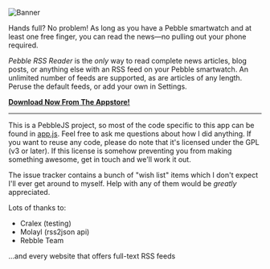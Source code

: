 ![Banner](https://github.com/Wowfunhappy/Pebble-RSS-Reader/raw/master/Banner.png)

Hands full? No problem! As long as you have a Pebble smartwatch and at least one free finger, you can read the news—no pulling out your phone required.

_Pebble RSS Reader_ is the _only_ way to read complete news articles, blog posts, or anything else with an RSS feed on your Pebble smartwatch. An unlimited number of feeds are supported, as are articles of any length. Peruse the default feeds, or add your own in Settings.

**[Download Now From The Appstore!](https://apps.rebble.io/en_US/application/5d8d503bc393f5215a13e5e6)**

---

This is a PebbleJS project, so most of the code specific to this app can be found in [app.js](https://github.com/Wowfunhappy/Pebble-RSS-Reader/blob/master/src/js/app.js). Feel free to ask me questions about how I did anything. If you want to reuse any code, please do note that it's licensed under the GPL (v3 or later). If this license is somehow preventing you from making something awesome, get in touch and we'll work it out.

The issue tracker contains a bunch of "wish list" items which I don't expect I'll ever get around to myself. Help with any of them would be *greatly* appreciated.

Lots of thanks to:
* Cralex (testing)
* Molayl (rss2json api)
* Rebble Team

...and every website that offers full-text RSS feeds
